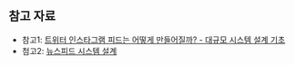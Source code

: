 ## 참고 자료
- 참고1: [트위터 인스타그램 피드는 어떻게 만들어질까? - 대규모 시스템 설계 기초](https://velog.io/@broccolism/%ED%8A%B8%EC%9C%84%ED%84%B0-%EC%9D%B8%EC%8A%A4%ED%83%80%EA%B7%B8%EB%9E%A8-%ED%94%BC%EB%93%9C%EB%8A%94-%EC%96%B4%EB%96%BB%EA%B2%8C-%EB%A7%8C%EB%93%A4%EC%96%B4%EC%A7%88%EA%B9%8C-%EB%8C%80%EA%B7%9C%EB%AA%A8-%EC%8B%9C%EC%8A%A4%ED%85%9C-%EC%84%A4%EA%B3%84-%EA%B8%B0%EC%B4%88-11%EC%9E%A5)
- 첨고2: [뉴스피드 시스템 설계](https://hothotchocoslog.tistory.com/18)
